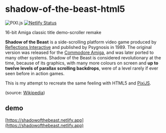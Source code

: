# shadow-of-the-beast-html5

 ![PIXI.js](https://img.shields.io/badge/PIXI.js-v8.0.0-blue.svg) [![Netlify Status](https://api.netlify.com/api/v1/badges/ef874f2b-2d7c-4233-ab93-5f28fce45878/deploy-status)](https://app.netlify.com/projects/shadowofthebeast/deploys)

16-bit Amiga classic title demo-scroller remake

**Shadow of the Beast** is a side-scrolling platform video game produced by [Reflections Interactive](https://en.wikipedia.org/wiki/Ubisoft_Reflections) and published by Psygnosis in 1989. The original version was released for the [Commodore Amiga](https://en.wikipedia.org/wiki/Commodore_Amiga), and was later ported to many other systems. Shadow of the Beast is considered revolutionary at the time, because of its graphics, with many more colours on screen and **up to twelve levels of parallax scrolling backdrops**, were of a level rarely if ever seen before in action games.

This is my attempt to recreate the same feeling with HTML5 and [PixiJS](https://www.pixijs.com/).

(source: [Wikipedia](https://en.wikipedia.org/wiki/Shadow_of_the_Beast))

## demo

[https://shadowofthebeast.netlify.app](https://shadowofthebeast.netlify.app)
